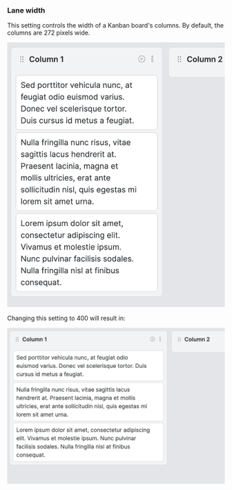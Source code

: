 ### Lane width

This setting controls the width of a Kanban board's columns. By default, the columns are 272 pixels wide.

![Screen Shot 2021-09-13 at 3.46.53 PM.png](../Assets/Screen%20Shot%202021-09-13%20at%203.46.53%20PM.png)

Changing this setting to 400 will result in:

![Screen Shot 2021-09-13 at 3.48.15 PM.png](../Assets/Screen%20Shot%202021-09-13%20at%203.48.15%20PM.png)
